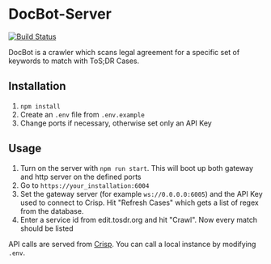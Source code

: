 # DocBot-Server

[![Build Status](https://ci.git.tosdr.org/api/badges/tosdr/DocBot-Server/status.svg)](https://ci.git.tosdr.org/tosdr/DocBot-Server)

DocBot is a crawler which scans legal agreement for a specific set of keywords to match with ToS;DR Cases.



## Installation

1. `npm install`
2. Create an `.env` file from `.env.example`
3. Change ports if necessary, otherwise set only an API Key

## Usage

1. Turn on the server with `npm run start`. This will boot up both gateway and http server on the defined ports
2. Go to `https://your_installation:6004`
3. Set the gateway server (for example `ws://0.0.0.0:6005`) and the API Key used to connect to Crisp. Hit "Refresh Cases" which gets a list of regex from the database.
4. Enter a service id from edit.tosdr.org and hit "Crawl". Now every match should be listed

API calls are served from [Crisp](https://github.com/tosdr/CrispCMS). You can call a local instance by modifying `.env`.
